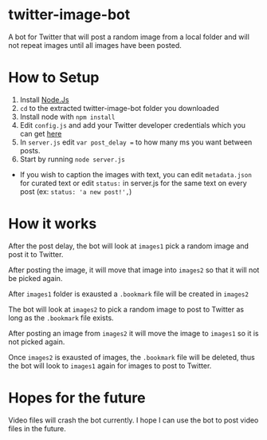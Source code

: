 # twitter-image-bot
A bot for Twitter that will post a random image from a local folder and will not repeat images until all images have been posted.

# How to Setup
1. Install [Node.Js](https://nodejs.org/en/download/)
2. ```cd``` to the extracted twitter-image-bot folder you downloaded
3. Install node with ```npm install```
4. Edit ```config.js``` and add your Twitter developer credentials which you can get [here](https://developer.twitter.com/en/portal/dashboard)
5. In ```server.js``` edit ```var post_delay =``` to how many ms you want between posts.
6. Start by running ```node server.js```

- If you wish to caption the images with text, you can edit ```metadata.json``` for curated text or edit `status:` in server.js for the same text on every post (ex: `status: 'a new post!',`)

# How it works
After the post delay, the bot will look at ```images1``` pick a random image and post it to Twitter.

After posting the image, it will move that image into ```images2``` so that it will not be picked again.

After ```images1``` folder is exausted a ```.bookmark``` file will be created in ```images2```

The bot will look at ```images2``` to pick a random image to post to Twitter as long as the ```.bookmark``` file exists.

After posting an image from ```images2``` it will move the image to ```images1``` so it is not picked again.

Once ```images2``` is exausted of images, the ```.bookmark``` file will be deleted, thus the bot will look to ```images1``` again for images to post to Twitter.

# Hopes for the future
Video files will crash the bot currently. I hope I can use the bot to post video files in the future.
